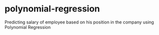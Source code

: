 # polynomial-regression
Predicting salary of employee based on his position in the company using Polynomial Regression
